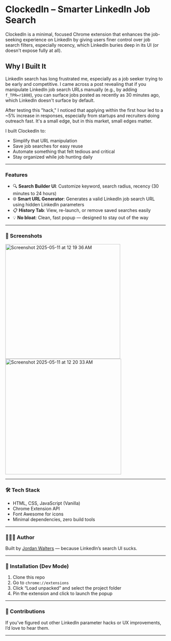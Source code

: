 # ClockedIn – Smarter LinkedIn Job Search

ClockedIn is a minimal, focused Chrome extension that enhances the job-seeking experience on LinkedIn by giving users finer control over job search filters, especially recency, which LinkedIn buries deep in its UI (or doesn't expose fully at all).

## Why I Built It

LinkedIn search has long frustrated me, especially as a job seeker trying to be early and competitive. I came across a post revealing that if you manipulate LinkedIn job search URLs manually (e.g., by adding `f_TPR=r1800`), you can surface jobs posted as recently as 30 minutes ago, which LinkedIn doesn't surface by default.

After testing this "hack," I noticed that applying within the first hour led to a ~5% increase in responses, especially from startups and recruiters doing outreach fast. It's a small edge, but in this market, small edges matter.

I built ClockedIn to:
- Simplify that URL manipulation
- Save job searches for easy reuse
- Automate something that felt tedious and critical
- Stay organized while job hunting daily

---

### Features

- 🔍 **Search Builder UI**: Customize keyword, search radius, recency (30 minutes to 24 hours)
- 🌐 **Smart URL Generator**: Generates a valid LinkedIn job search URL using hidden LinkedIn parameters
- 📋 **History Tab**: View, re-launch, or remove saved searches easily
- 💡 **No bloat**: Clean, fast popup — designed to stay out of the way

---

### 📸 Screenshots

<img width="361" alt="Screenshot 2025-05-11 at 12 19 36 AM" src="https://github.com/user-attachments/assets/8bce8703-12ea-422d-b67d-9c67e92da7e1" />

<img width="364" alt="Screenshot 2025-05-11 at 12 20 33 AM" src="https://github.com/user-attachments/assets/db807d26-5214-4a1e-87eb-31f21c972690" />

---

### 🛠 Tech Stack

- HTML, CSS, JavaScript (Vanilla)
- Chrome Extension API 
- Font Awesome for icons
- Minimal dependencies, zero build tools

---

### 🙋🏽‍♀️ Author

Built by [Jordan Walters](https://github.com/J-Walters) — because LinkedIn’s search UI sucks.

---

### 📎 Installation (Dev Mode)

1. Clone this repo
2. Go to `chrome://extensions`
3. Click “Load unpacked” and select the project folder
4. Pin the extension and click to launch the popup

---

### 🤝 Contributions

If you’ve figured out other LinkedIn parameter hacks or UX improvements, I’d love to hear them.

---

